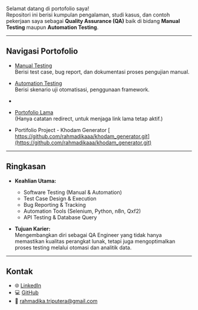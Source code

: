 Selamat datang di portofolio saya!  
Repositori ini berisi kumpulan pengalaman, studi kasus, dan contoh pekerjaan saya sebagai **Quality Assurance (QA)** baik di bidang **Manual Testing** maupun **Automation Testing**.  

---

##  Navigasi Portofolio

- [Manual Testing](./Manual%20Testing.md)  
  Berisi test case, bug report, dan dokumentasi proses pengujian manual.  

- [Automation Testing](./Automation%20Testing.md)  
  Berisi skenario uji otomatisasi, penggunaan framework.

- 

- [Portofolio Lama](./Portofolio%20Rahmadika)  
  (Hanya catatan redirect, untuk menjaga link lama tetap aktif.)

- Portifolio Project - Khodam Generator
  [  https://github.com/rahmadikaaa/khodam_generator.git](https://github.com/rahmadikaaa/khodam_generator.git)

  

---

## Ringkasan

- **Keahlian Utama:**  
  - Software Testing (Manual & Automation)  
  - Test Case Design & Execution  
  - Bug Reporting & Tracking  
  - Automation Tools (Selenium, Python, n8n, Qxf2)  
  - API Testing & Database Query  

- **Tujuan Karier:**  
  Mengembangkan diri sebagai QA Engineer yang tidak hanya memastikan kualitas perangkat lunak, tetapi juga mengoptimalkan proses testing melalui otomasi dan analitik data.  

---

## Kontak

- 🌐 [LinkedIn](https://www.linkedin.com/in/rahmadikaaa)  
- 💻 [GitHub](https://github.com/rahmadikaaa)  
- 📧 rahmadika.triputera@gmail.com  
